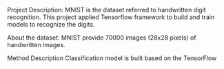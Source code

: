 Project Description:
MNIST is the dataset referred to handwritten digit recognition. This project applied Tensorflow framework to build and train models to recognize the digits.

About the dataset:
MNIST provide 70000 images (28x28 pixels) of handwritten images.

Method Description
Classification model is built based on the TensorFlow